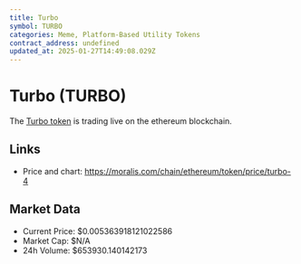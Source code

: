 ```yaml
---
title: Turbo
symbol: TURBO
categories: Meme, Platform-Based Utility Tokens
contract_address: undefined
updated_at: 2025-01-27T14:49:08.029Z
---
```


# Turbo (TURBO)
The [Turbo token](https://moralis.com/chain/ethereum/token/price/turbo-4) is trading live on the ethereum blockchain.

## Links
- Price and chart: https://moralis.com/chain/ethereum/token/price/turbo-4

## Market Data
- Current Price: $0.005363918121022586
- Market Cap: $N/A
- 24h Volume: $653930.140142173
